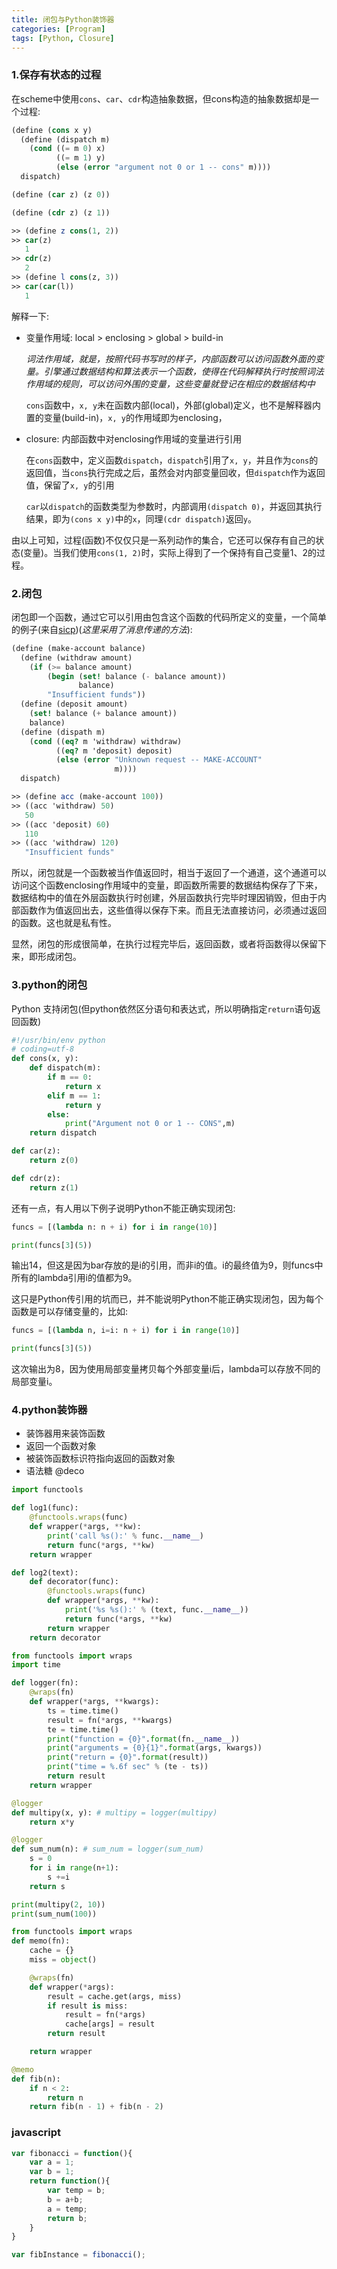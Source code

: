 ```yaml
---
title: 闭包与Python装饰器
categories: [Program]
tags: [Python, Closure]
---
```


### 1.保存有状态的过程

在scheme中使用`cons`、`car`、`cdr`构造抽象数据，但cons构造的抽象数据却是一个过程:

``` scheme
(define (cons x y)
  (define (dispatch m)
    (cond ((= m 0) x)
          ((= m 1) y)
          (else (error "argument not 0 or 1 -- cons" m))))
  dispatch)

(define (car z) (z 0))

(define (cdr z) (z 1))

>> (define z cons(1, 2))
>> car(z)
   1
>> cdr(z)
   2
>> (define l cons(z, 3))
>> car(car(l))
   1
```

解释一下:

* 变量作用域: local > enclosing > global > build-in

    *词法作用域，就是，按照代码书写时的样子，内部函数可以访问函数外面的变量。引擎通过数据结构和算法表示一个函数，使得在代码解释执行时按照词法作用域的规则，可以访问外围的变量，这些变量就登记在相应的数据结构中*

    `cons`函数中，`x, y`未在函数内部(local)，外部(global)定义，也不是解释器内置的变量(build-in)，`x, y`的作用域即为enclosing，

* closure: 内部函数中对enclosing作用域的变量进行引用

    在`cons`函数中，定义函数`dispatch`，`dispatch`引用了`x, y`，并且作为`cons`的返回值，当`cons`执行完成之后，虽然会对内部变量回收，但`dispatch`作为返回值，保留了`x, y`的引用

    `car`以`dispatch`的函数类型为参数时，内部调用`(dispatch 0)`，并返回其执行结果，即为`(cons x y)`中的`x`，同理`(cdr dispatch)`返回`y`。

由以上可知，过程(函数)不仅仅只是一系列动作的集合，它还可以保存有自己的状态(变量)。当我们使用`cons(1, 2)`时，实际上得到了一个保持有自己变量1、2的过程。

### 2.闭包

闭包即一个函数，通过它可以引用由包含这个函数的代码所定义的变量，一个简单的例子(来自[sicp](https://book.douban.com/subject/1148282/))(*这里采用了消息传递的方法*):

``` scheme
(define (make-account balance)
  (define (withdraw amount)
    (if (>= balance amount)
        (begin (set! balance (- balance amount))
               balance)
        "Insufficient funds"))
  (define (deposit amount)
    (set! balance (+ balance amount))
    balance)
  (define (dispath m)
    (cond ((eq? m 'withdraw) withdraw)
          ((eq? m 'deposit) deposit)
          (else (error "Unknown request -- MAKE-ACCOUNT"
                       m))))
  dispatch)

>> (define acc (make-account 100))
>> ((acc 'withdraw) 50)
   50
>> ((acc 'deposit) 60)
   110
>> ((acc 'withdraw) 120)
   "Insufficient funds"
```

所以，闭包就是一个函数被当作值返回时，相当于返回了一个通道，这个通道可以访问这个函数enclosing作用域中的变量，即函数所需要的数据结构保存了下来，数据结构中的值在外层函数执行时创建，外层函数执行完毕时理因销毁，但由于内部函数作为值返回出去，这些值得以保存下来。而且无法直接访问，必须通过返回的函数。这也就是私有性。

显然，闭包的形成很简单，在执行过程完毕后，返回函数，或者将函数得以保留下来，即形成闭包。

### 3.python的闭包

Python 支持闭包(但python依然区分语句和表达式，所以明确指定`return`语句返回函数)

``` python
#!/usr/bin/env python
# coding=utf-8
def cons(x, y):
    def dispatch(m):
        if m == 0:
            return x
        elif m == 1:
            return y
        else:
            print("Argument not 0 or 1 -- CONS",m)
    return dispatch

def car(z):
    return z(0)

def cdr(z):
    return z(1)
```

还有一点，有人用以下例子说明Python不能正确实现闭包:

``` python
funcs = [(lambda n: n + i) for i in range(10)]

print(funcs[3](5))
```

输出14，但这是因为bar存放的是i的引用，而非i的值。i的最终值为9，则funcs中所有的lambda引用i的值都为9。

这只是Python传引用的坑而已，并不能说明Python不能正确实现闭包，因为每个函数是可以存储变量的，比如:

``` python
funcs = [(lambda n, i=i: n + i) for i in range(10)]

print(funcs[3](5))
```

这次输出为8，因为使用局部变量拷贝每个外部变量i后，lambda可以存放不同的局部变量i。

### 4.python装饰器

* 装饰器用来装饰函数
* 返回一个函数对象
* 被装饰函数标识符指向返回的函数对象
* 语法糖 @deco

``` python
import functools

def log1(func):
    @functools.wraps(func)
    def wrapper(*args, **kw):
        print('call %s():' % func.__name__)
        return func(*args, **kw)
    return wrapper

def log2(text):
    def decorator(func):
        @functools.wraps(func)
        def wrapper(*args, **kw):
            print('%s %s():' % (text, func.__name__))
            return func(*args, **kw)
        return wrapper
    return decorator
```

``` python
from functools import wraps
import time

def logger(fn):
    @wraps(fn)
    def wrapper(*args, **kwargs):
        ts = time.time()
        result = fn(*args, **kwargs)
        te = time.time()
        print("function = {0}".format(fn.__name__))
        print("arguments = {0}{1}".format(args, kwargs))
        print("return = {0}".format(result))
        print("time = %.6f sec" % (te - ts))
        return result
    return wrapper

@logger
def multipy(x, y): # multipy = logger(multipy)
    return x*y

@logger
def sum_num(n): # sum_num = logger(sum_num)
    s = 0
    for i in range(n+1):
        s +=i
    return s

print(multipy(2, 10))
print(sum_num(100))
```

``` python
from functools import wraps
def memo(fn):
    cache = {}
    miss = object()

    @wraps(fn)
    def wrapper(*args):
        result = cache.get(args, miss)
        if result is miss:
            result = fn(*args)
            cache[args] = result
        return result

    return wrapper

@memo
def fib(n):
    if n < 2:
        return n
    return fib(n - 1) + fib(n - 2)
```

### javascript

``` javascript
var fibonacci = function(){
    var a = 1;
    var b = 1;
    return function(){
        var temp = b;
        b = a+b;
        a = temp;
        return b;
    }
}

var fibInstance = fibonacci();
```
